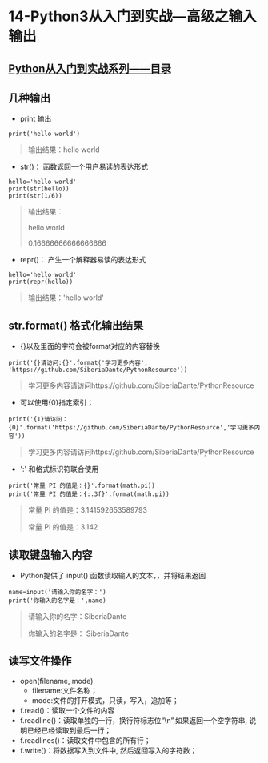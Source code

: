 # 14-Python3从入门到实战—高级之输入输出

## [Python从入门到实战系列——目录](https://github.com/SiberiaDante/PythonResource/blob/master/README.md)

## 几种输出
* print 输出
```
print('hello world')
```
> 输出结果：hello world

* str()： 函数返回一个用户易读的表达形式
```
hello='hello world'
print(str(hello))
print(str(1/6))
```
> 输出结果：
> 
> hello world
> 
> 0.16666666666666666

* repr()： 产生一个解释器易读的表达形式
```
hello='hello world'
print(repr(hello))
```
> 输出结果：'hello world'

## str.format() 格式化输出结果
* {}以及里面的字符会被format对应的内容替换
```
print('{}请访问:{}'.format('学习更多内容', 'https://github.com/SiberiaDante/PythonResource'))
```
> 学习更多内容请访问https://github.com/SiberiaDante/PythonResource

* 可以使用{0}指定索引；
```
print('{1}请访问：{0}'.format('https://github.com/SiberiaDante/PythonResource','学习更多内容'))
```
> 学习更多内容请访问https://github.com/SiberiaDante/PythonResource

* ':' 和格式标识符联合使用
```
print('常量 PI 的值是：{}'.format(math.pi))
print('常量 PI 的值是：{:.3f}'.format(math.pi))
```
> 常量 PI 的值是：3.141592653589793
> 
> 常量 PI 的值是：3.142

## 读取键盘输入内容
* Python提供了 input() 函数读取输入的文本，，并将结果返回
```
name=input('请输入你的名字：')
print('你输入的名字是：',name)
```
> 请输入你的名字：SiberiaDante
> 
> 你输入的名字是： SiberiaDante

## 读写文件操作
* open(filename, mode)
    * filename:文件名称；
    * mode:文件的打开模式，只读，写入，追加等；
* f.read()：读取一个文件的内容
* f.readline()：读取单独的一行，换行符标志位“\n”,如果返回一个空字符串, 说明已经已经读取到最后一行；
* f.readlines()：读取文件中包含的所有行；
* f.write()：将数据写入到文件中, 然后返回写入的字符数；

